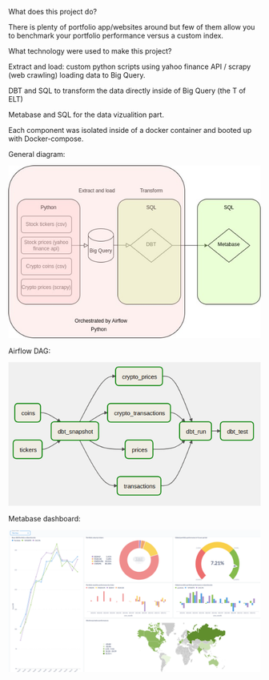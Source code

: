 What does this project do?

There is plenty of portfolio app/websites around but few of them allow you to benchmark your portfolio performance versus a custom index.

What technology were used to make this project?

Extract and load: custom python scripts using yahoo finance API / scrapy (web crawling) loading data to Big Query.

DBT and SQL to transform the data directly inside of Big Query (the T of ELT)

Metabase and SQL for the data vizualition part.

Each component was isolated inside of a docker container and booted up with Docker-compose.

General diagram:

![Components diagram](./readme_pics/diagram.jpg "Title")

Airflow DAG:

![Airflow dag](./readme_pics/airflow.png "Title")

Metabase dashboard:

![Metabase dashboard](./readme_pics/metabase.png "Title")